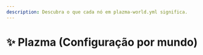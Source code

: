 ```yaml
---
description: Descubra o que cada nó em plazma-world.yml significa.
---
```


# ✨ Plazma (Configuração por mundo)
